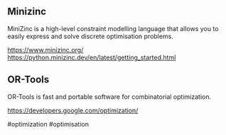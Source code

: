 ## Minizinc

MiniZinc is a high-level constraint modelling language that allows you to easily express and solve discrete optimisation problems.

https://www.minizinc.org/
https://python.minizinc.dev/en/latest/getting_started.html


## OR-Tools

OR-Tools is fast and portable software for combinatorial optimization.

https://developers.google.com/optimization/

<!-- Keywords -->
#optimization #optimisation
<!-- /Keywords -->
